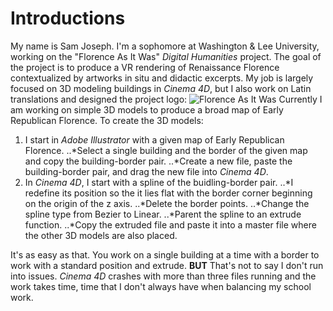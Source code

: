 # Introductions
My name is Sam Joseph.
I'm a sophomore at Washington & Lee University, working on the "Florence As It Was" *Digital Humanities* project. The goal of the project is to produce a VR rendering of Renaissance Florence contextualized by artworks in situ and didactic excerpts. My job is largely focused on 3D modeling buildings in *Cinema 4D*, but I also  work on Latin translations and designed the project logo:
![Florence As It Was](https://github.com/wludh/ugfellows/blob/master/Joseph/Palazzo-Vecchio-without-expulsion.png)
Currently I am working on simple 3D models to produce a broad map of Early Republican Florence. To create the 3D models:
1. I start in *Adobe Illustrator* with a given map of Early Republican Florence.
..*Select a single building and the border of the given map and copy the building-border pair.
..*Create a new file, paste the building-border pair, and drag the new file into *Cinema 4D*.
2. In *Cinema 4D*, I start with a spline of the buidling-border pair.
..*I redefine its position so the it lies flat with the border corner beginning on the origin of the z axis.
..*Delete the border points.
..*Change the spline type from Bezier to Linear.
..*Parent the spline to an extrude function.
..*Copy the extruded file and paste it into a master file where the other 3D models are also placed.

It's as easy as that. You work on a single building at a time with a border to work with a standard position and extrude.
**BUT**
That's not to say I don't run into issues. *Cinema 4D* crashes with more than three files running and the work takes time, time that I don't always have when balancing my school work.
